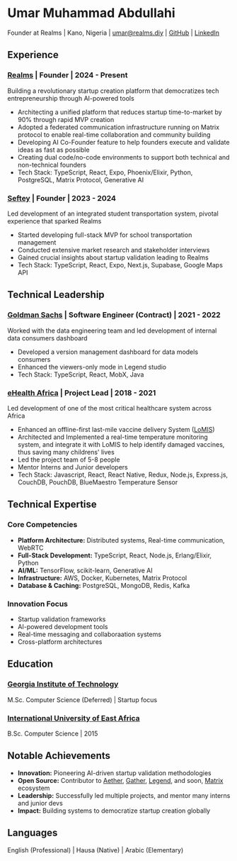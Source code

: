 # Umar Muhammad Abdullahi

Founder at Realms | Kano, Nigeria | umar@realms.diy | [GitHub](https://github.com/umarphaarook) | [LinkedIn](https://www.linkedin.com/in/umarphaarook)

## Experience

### [Realms](https://realms.diy) | Founder | 2024 - Present

Building a revolutionary startup creation platform that democratizes tech entrepreneurship through AI-powered tools

- Architecting a unified platform that reduces startup time-to-market by 90% through rapid MVP creation
- Adopted a federated communication infrastructure running on Matrix protocol to enable real-time collaboration and community building
- Developing AI Co-Founder feature to help founders execute and validate ideas as fast as possible
- Creating dual code/no-code environments to support both technical and non-technical founders
- Tech Stack: TypeScript, React, Expo, Phoenix/Elixir, Python, PostgreSQL, Matrix Protocol, Generative AI

### [Seftey](https://seftey.vercel.app) | Founder | 2023 - 2024

Led development of an integrated student transportation system, pivotal experience that sparked Realms

- Started developing full-stack MVP for school transportation management
- Conducted extensive market research and stakeholder interviews
- Gained crucial insights about startup validation leading to Realms
- Tech Stack: TypeScript, React, Expo, Next.js, Supabase, Google Maps API

## Technical Leadership

### [Goldman Sachs](https://www.goldmansachs.com) | Software Engineer (Contract) | 2021 - 2022

Worked with the data engineering team and led development of internal data consumers dashboard

- Developed a version management dashboard for data models consumers
- Enhanced the viewers-only mode in Legend studio
- Tech Stack: TypeScript, React, MobX, Java

### [eHealth Africa](https://ehealthafrica.org) | Project Lead | 2018 - 2021

Led development of one of the most critical healthcare system across Africa

- Enhanced an offline-first last-mile vaccine delivery System ([LoMIS](https://lomis.ehealthafrica.org))
- Architected and Implemented a real-time temperature monitoring system, and integrate it with LoMIS to help identify damaged vaccines, thus saving many childrens' lives
- Led the project team of 5-8 people
- Mentor Interns and Junior developers
- Tech Stack: Javascript, React, React Native, Redux, Node.js, Express.js, CouchDB, PouchDB, BlueMaestro Temperature Sensor

## Technical Expertise

### Core Competencies

- **Platform Architecture:** Distributed systems, Real-time communication, WebRTC
- **Full-Stack Development:** TypeScript, React, Node.js, Erlang/Elixir, Python
- **AI/ML:** TensorFlow, scikit-learn, Generative AI
- **Infrastructure:** AWS, Docker, Kubernetes, Matrix Protocol
- **Database & Caching:** PostgreSQL, MongoDB, Redis, Kafka

### Innovation Focus

- Startup validation frameworks
- AI-powered development tools
- Real-time messaging and collaboraation systems
- Cross-platform architectures

## Education

### [Georgia Institute of Technology](https://omscs.gatech.edu/)

M.Sc. Computer Science (Deferred) | Startup focus

### [International University of East Africa](https://www.iuea.ac.ug)

B.Sc. Computer Science | 2015

## Notable Achievements

- **Innovation:** Pioneering AI-driven startup validation methodologies
- **Open Source:** Contributor to [Aether](https://aether.ehealthafrica.org), [Gather](https://gather.ehealthafrica.org), [Legend](https://legend.finos.org), and soon, [Matrix](https://matrix.org) ecosystem
- **Leadership:** Successfully led multiple projects, and mentor many interns and junior devs
- **Impact:** Building systems to democratize startup creation globally

## Languages

English (Professional) | Hausa (Native) | Arabic (Elementary)
